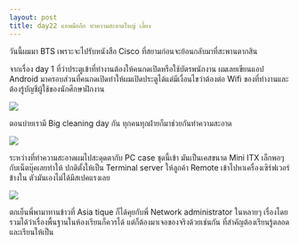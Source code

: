 ```yaml
---
layout: post
title: day22 แอพมือถือ ทำความสะอาดใหญ่ เลี้ยง
---
```

วันนี้ผมมา BTS เพราะจะไปรับหนังสือ Cisco ที่สยามก่อนจะย้อนกลับมาที่สะพานตากสิน

จากเรื่อง day 1 ที่ว่าประตูเข้าที่ทำงานต้องให้คนกดเปิดหรือใช้บัตรพนักงาน ผมเลยเขียนแอป Android มาครอบส่วนที่คนกดเปิดทำให้ผมเปิดประตูได้แต่มีเงื่อนไขว่าต้องต่อ Wifi ของที่ทำงานและต้องรู้บัญชีผู้ใช้ของนักศึกษาฝึกงาน

![](https://lh4.googleusercontent.com/-8bX9cIihT3M/U1ngoltE3BI/AAAAAAAAFPg/iBlPo1EqcCQ/w1171-h878-no/IMG_20140425_111126.jpg)

ตอนบ่ายเรามี Big cleaning day กัน ทุกคนทุกฝ่ายก็มาช่วยกันทำความสะอาด

![](https://lh4.googleusercontent.com/-l7DnyOXKEXY/U1nw5175-6I/AAAAAAAAFP0/t91yXkfkEcY/w1171-h878-no/IMG_20140425_122058.jpg)

ระหว่างที่ทำความสะอาดผมไปสะดุดตากับ PC case ชุดนี้เข้า มันเป็นเคสขนาด Mini ITX เล็กพอๆกับเน็ตบุ๊คเลยทำให้ ปกติตั้งให้เป็น Terminal server ให้ลูกค้า Remote เข้าไปหาเครื่องเซิร์ฟเวอร์ข้างใน ตัวมันเองไม่ได้มีสเปคแรงเลย

![](https://lh4.googleusercontent.com/-_ZZwlrzvr9Y/U1qFjERX3HI/AAAAAAAAFQo/Pu_e1BwjF9w/w1171-h878-no/IMG_20140425_193856.jpg)

ตกเย็นพี่พามาทานข้าวที่ Asia tique ก็ได้คุยกับพี่ Network administrator ในหลายๆ เรื่องโดยรวมได้ว่าเรื่องพื้นฐานในห้องเรียนก็ควรได้ แต่ก็ต้องมาเจอของจริงด้วยเช่นกัน ที่สำคัญต้องเรียนรู้ตลอดและเรียนให้เป็น